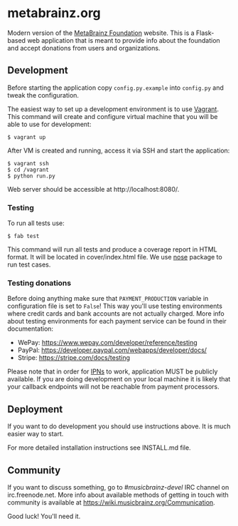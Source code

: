 # metabrainz.org

Modern version of the [MetaBrainz Foundation](http://metabrainz.org/) website.
This is a Flask-based web application that is meant to provide info about the
foundation and accept donations from users and organizations.

## Development

Before starting the application copy `config.py.example` into `config.py` and
tweak the configuration.

The easiest way to set up a development environment is to use [Vagrant](https://www.vagrantup.com/).
This command will create and configure virtual machine that you will be able to
use for development:

    $ vagrant up

After VM is created and running, access it via SSH and start the application: 

    $ vagrant ssh
    $ cd /vagrant
    $ python run.py

Web server should be accessible at http://localhost:8080/.

### Testing

To run all tests use:

    $ fab test

This command will run all tests and produce a coverage report in HTML format.
It will be located in cover/index.html file. We use [nose](http://readthedocs.org/docs/nose/)
package to run test cases.

### Testing donations

Before doing anything make sure that `PAYMENT_PRODUCTION` variable in
configuration file is set to `False`! This way you'll use testing environments
where credit cards and bank accounts are not actually charged. More info about
testing environments for each payment service can be found in their documentation:

* WePay: https://www.wepay.com/developer/reference/testing
* PayPal: https://developer.paypal.com/webapps/developer/docs/
* Stripe: https://stripe.com/docs/testing

Please note that in order for [IPNs](https://en.wikipedia.org/wiki/Instant_payment_notification)
to work, application MUST be publicly available. If you are doing development
on your local machine it is likely that your callback endpoints will not be
reachable from payment processors.

## Deployment

If you want to do development you should use instructions above. It is much
easier way to start.

For more detailed installation instructions see INSTALL.md file.

## Community

If you want to discuss something, go to *#musicbrainz-devel* IRC channel on
irc.freenode.net. More info about available methods of getting in touch with
community is available at https://wiki.musicbrainz.org/Communication.

Good luck! You'll need it.
